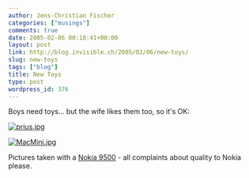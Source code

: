 ```yaml
---
author: Jens-Christian Fischer
categories: ["musings"]
comments: true
date: 2005-02-06 00:18:41+00:00
layout: post
link: http://blog.invisible.ch/2005/02/06/new-toys/
slug: new-toys
tags: ["blog"]
title: New Toys
type: post
wordpress_id: 376
---
```


Boys need toys... but the wife likes them too, so it's OK:

[![prius.jpg](http://blog.invisible.ch/images/prius.jpg)](http://blog.invisible.ch/images/prius.jpg)

[![MacMini.jpg](http://blog.invisible.ch/images/MacMini.jpg)](http://blog.invisible.ch/images/MacMini.jpg)

Pictures taken with a [Nokia 9500][1] - all complaints about quality to Nokia please.

[1]: http://www.nokia.de/de/mobiltelefone/modelluebersicht/9500_communicator/startseite/88288.html
